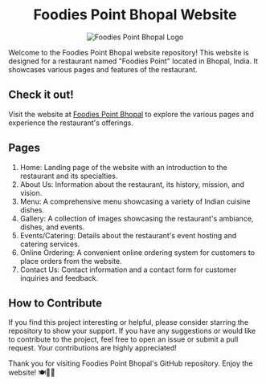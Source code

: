 <h1 align="center">Foodies Point Bhopal Website</h1>
<p align="center">
  <img src="https://foodiespointbhopal.com/images/logo-navbar.png" alt="Foodies Point Bhopal Logo">
</p>

Welcome to the Foodies Point Bhopal website repository! This website is designed for a restaurant named "Foodies Point" located in Bhopal, India. It showcases various pages and features of the restaurant.

## Check it out!

Visit the website at [Foodies Point Bhopal](https://www.foodiespointbhopal.com) to explore the various pages and experience the restaurant's offerings.


## Pages

1. Home: Landing page of the website with an introduction to the restaurant and its specialties.
2. About Us: Information about the restaurant, its history, mission, and vision.
3. Menu: A comprehensive menu showcasing a variety of Indian cuisine dishes.
4. Gallery: A collection of images showcasing the restaurant's ambiance, dishes, and events.
5. Events/Catering: Details about the restaurant's event hosting and catering services.
6. Online Ordering: A convenient online ordering system for customers to place orders from the website.
7. Contact Us: Contact information and a contact form for customer inquiries and feedback.

## How to Contribute

If you find this project interesting or helpful, please consider starring the repository to show your support. If you have any suggestions or would like to contribute to the project, feel free to open an issue or submit a pull request. Your contributions are highly appreciated!

Thank you for visiting Foodies Point Bhopal's GitHub repository. Enjoy the website! 🍽️🍕🥗
